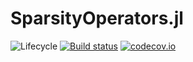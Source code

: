 # SparsityOperators.jl

![Lifecycle](https://img.shields.io/badge/lifecycle-experimental-orange.svg)<!--
![Lifecycle](https://img.shields.io/badge/lifecycle-maturing-blue.svg)
![Lifecycle](https://img.shields.io/badge/lifecycle-stable-green.svg)
![Lifecycle](https://img.shields.io/badge/lifecycle-retired-orange.svg)
![Lifecycle](https://img.shields.io/badge/lifecycle-archived-red.svg)
![Lifecycle](https://img.shields.io/badge/lifecycle-dormant-blue.svg) -->
[![Build status](https://github.com/tknopp/SparsityOperators.jl/workflows/CI/badge.svg)](https://github.com/tknopp/SparsityOperators.jl/actions)
[![codecov.io](http://codecov.io/github/tknopp/SparsityOperators.jl/coverage.svg?branch=master)](http://codecov.io/github/tknopp/SparsityOperators.jl?branch=master)
